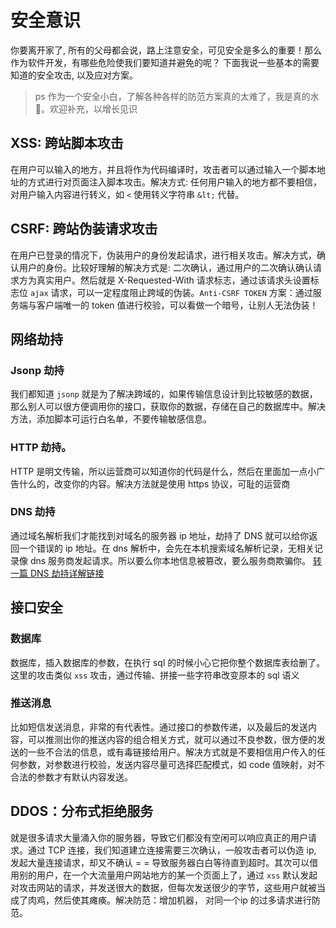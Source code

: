 # 安全意识

你要离开家了, 所有的父母都会说，路上注意安全，可见安全是多么的重要！那么作为软件开发，有哪些危险使我们要知道并避免的呢？
下面我说一些基本的需要知道的安全攻击, 以及应对方案。

> ps 作为一个安全小白，了解各种各样的防范方案真的太难了，我是真的水🤭。欢迎补充，以增长见识

## XSS: 跨站脚本攻击

在用户可以输入的地方，并且将作为代码编译时，攻击者可以通过输入一个脚本地址的方式进行对页面注入脚本攻击。解决方式: 任何用户输入的地方都不要相信，对用户输入内容进行转义，如 `<` 使用转义字符串 `&lt;` 代替。

## CSRF: 跨站伪装请求攻击

在用户已登录的情况下，伪装用户的身份发起请求，进行相关攻击。解决方式，确认用户的身份。比较好理解的解决方式是: 二次确认，通过用户的二次确认确认请求方为真实用户。然后就是 X-Requested-With  请求标志，通过该请求头设置标志位 `ajax` 请求，可以一定程度阻止跨域的伪装。`Anti-CSRF TOKEN` 方案：通过服务端与客户端唯一的 token 值进行校验，可以看做一个暗号，让别人无法伪装！

## 网络劫持

### Jsonp 劫持

我们都知道 `jsonp` 就是为了解决跨域的，如果传输信息设计到比较敏感的数据，那么别人可以很方便调用你的接口，获取你的数据，存储在自己的数据库中。解决方法，添加脚本可运行白名单，不要传输敏感信息。


### HTTP 劫持。

HTTP 是明文传输，所以运营商可以知道你的代码是什么，然后在里面加一点小广告什么的，改变你的内容。解决方法就是使用 https 协议，可耻的运营商

### DNS 劫持 
通过域名解析我们才能找到对域名的服务器 ip 地址，劫持了 DNS 就可以给你返回一个错误的 ip 地址。在 dns 解析中，会先在本机搜索域名解析记录，无相关记录像 dns 服务商发起请求。所以要么你本地信息被篡改，要么服务商欺骗你。
[转一篇 DNS 劫持详解链接](https://juejin.im/post/5cff858a6fb9a07ed84238ec)

## 接口安全

### 数据库

数据库，插入数据库的参数，在执行 sql 的时候小心它把你整个数据库表给删了。这里的攻击类似 `xss` 攻击，通过传输、拼接一些字符串改变原本的 sql 语义

### 推送消息

比如短信发送消息，非常的有代表性。通过接口的参数传递，以及最后的发送内容，可以推测出你的推送内容的组合相关方式，就可以通过不良参数，很方便的发送的一些不合法的信息，或有毒链接给用户。解决方式就是不要相信用户传入的任何参数，对参数进行校验，发送内容尽量可选择匹配模式，如 code 值映射，对不合法的参数才有默认内容发送。

## DDOS：分布式拒绝服务

就是很多请求大量涌入你的服务器，导致它们都没有空闲可以响应真正的用户请求。通过 TCP 连接，我们知道建立连接需要三次确认，一般攻击者可以伪造 ip, 发起大量连接请求，却又不确认 = = 导致服务器白白等待直到超时。其次可以借用别的用户，在一个大流量用户网站地方的某一个页面上了，通过 `xss` 默认发起对攻击网站的请求，并发送很大的数据，但每次发送很少的字节，这些用户就被当成了肉鸡，然后使其瘫痪。解决防范：增加机器， 对同一个ip 的过多请求进行防范。 
